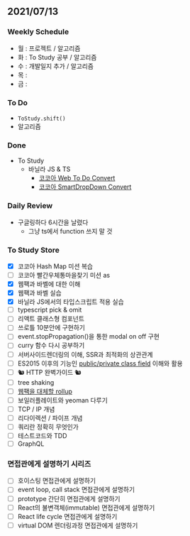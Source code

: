 ## 2021/07/13

### Weekly Schedule

- 월 : 프로젝트 / 알고리즘
- 화 : To Study 공부 / 알고리즘
- 수 : 개발일지 추가 / 알고리즘
- 목 :
- 금 :

### To Do

- `ToStudy.shift()`
- 알고리즘

### Done

- To Study
  - 바닐라 JS & TS
    - [코코아 Web To Do Convert](https://github.com/GleamingStar/miracle-coding/blob/seong/seong/0713/webToDo/TSProject_webToDo.md)
    - [코코아 SmartDropDown Convert](https://github.com/GleamingStar/miracle-coding/blob/seong/seong/0713/smartDropDown/TSProject_smartDropDown.md)

### Daily Review

- 구글링하다 6시간을 날렸다
  - 그냥 ts에서 function 쓰지 말 것

### To Study Store

- [x] 코코아 Hash Map 미션 복습
- [ ] 코코아 빨간우체통마을찾기 미션 as
- [x] 웹팩과 바벨에 대한 이해
- [x] 웹팩과 바벨 실습
- [x] 바닐라 JS에서의 타입스크립트 적용 실습
- [ ] typescript pick & omit
- [ ] 리액트 클래스형 컴포넌트
- [ ] 쓰로틀 10분안에 구현하기
- [ ] event.stopPropagation()을 통한 modal on off 구현
- [ ] curry 함수 다시 공부하기
- [ ] 서버사이드렌더링의 이해, SSR과 최적화의 상관관계
- [ ] ES2015 이후의 기능인 [public/private class field](https://github.com/tc39/proposal-class-fields) 이해와 활용
- [ ] 🐿️ HTTP 완벽가이드 🐿️
- [ ] tree shaking
- [ ] [웹팩을 대체할 rollup](https://medium.com/naver-fe-platform/webpack%EC%97%90%EC%84%9C-rollup%EC%A0%84%ED%99%98%EA%B8%B0-137dc45cbc38)
- [ ] 보일러플레이트와 yeoman 다루기
- [ ] TCP / IP 개념
- [ ] 리다이렉션 / 파이프 개념
- [ ] 쿼리란 정확히 무엇인가
- [ ] 테스트코드와 TDD
- [ ] GraphQL

### 면접관에게 설명하기 시리즈

- [ ] 호이스팅 면접관에게 설명하기
- [ ] event loop, call stack 면접관에게 설명하기
- [ ] prototype 간단히 면접관에게 설명하기
- [ ] React의 불변객체(immutable) 면접관에게 설명하기
- [ ] React life cycle 면접관에게 설명하기
- [ ] virtual DOM 렌더링과정 면접관에게 설명하기
